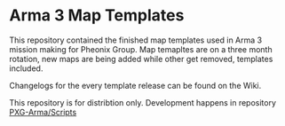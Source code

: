 # Arma 3 Map Templates

This repository contained the finished map templates used in Arma 3 mission making for Pheonix Group.
Map temapltes are on a three month rotation, new maps are being added while other get removed, templates included.

Changelogs for the every template release can be found on the Wiki.

This repository is for distribtion only. Development happens in repository [PXG-Arma/Scripts](https://github.com/PXG-Arma/Scripts)

